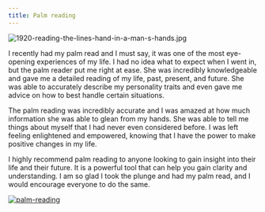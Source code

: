 ```yaml
---
title: Palm reading
---
```


![1920-reading-the-lines-hand-in-a-man-s-hands.jpg](/1920-reading-the-lines-hand-in-a-man-s-hands.jpg)

I recently had my palm read and I must say, it was one of the most eye-opening experiences of my life. I had no idea what to expect when I went in, but the palm reader put me right at ease. She was incredibly knowledgeable and gave me a detailed reading of my life, past, present, and future. She was able to accurately describe my personality traits and even gave me advice on how to best handle certain situations.

The palm reading was incredibly accurate and I was amazed at how much information she was able to glean from my hands. She was able to tell me things about myself that I had never even considered before. I was left feeling enlightened and empowered, knowing that I have the power to make positive changes in my life.

I highly recommend palm reading to anyone looking to gain insight into their life and their future. It is a powerful tool that can help you gain clarity and understanding. I am so glad I took the plunge and had my palm read, and I would encourage everyone to do the same.

[![palm-reading](<https://dabuttonfactory.com/button.png?t=CHECK+SERVICE&f=Noto+Sans-Bold&ts=26&tc=fff&hp=45&vp=20&c=11&bgt=unicolored&bgc=4bd42f>)](<https://londonexpertfinder.com/link>)